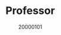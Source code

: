 ---
name: Cairong Zhao
title: Professor
photo: "/images/people/cairongZhao.jpg" 
google: https://scholar.google.com.hk/citations?user=z-XzWZcAAAAJ&hl=zh-CN 
urll: "https://see.tongji.edu.cn/info/1379/10365.htm" 
email: zhaocairong@tongji.edu.cn
date: 20000101
---